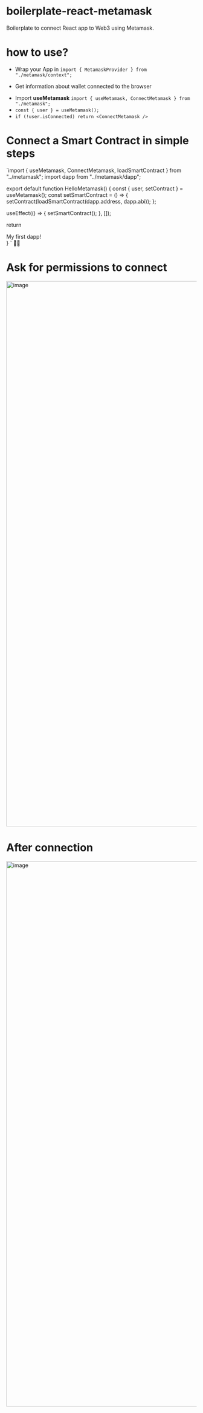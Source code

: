 # boilerplate-react-metamask
Boilerplate to connect React app to Web3 using Metamask.

# how to use?

* Wrap your App in **<MetamaskProvider>**
`import { MetamaskProvider } from "./metamask/context";`

* Get information about wallet connected to the browser
- Import **useMetamask** `import { useMetamask, ConnectMetamask } from "./metamask";`
- `const { user } = useMetamask();`
- `if (!user.isConnected) return <ConnectMetamask />`

# Connect a Smart Contract in simple steps
`import { useMetamask, ConnectMetamask, loadSmartContract } from "../metamask";
import dapp from "../metamask/dapp";

export default function HelloMetamask() {
  const { user, setContract } = useMetamask();
  const setSmartContract = () => {
    setContract(loadSmartContract(dapp.address, dapp.abi));
  };

  useEffect(() => {
    setSmartContract();
  }, []);
  
  return <div>My first dapp!</div>
}
`
🚀🚀

# Ask for permissions to connect
<img width="1440" alt="image" src="https://user-images.githubusercontent.com/990085/195737168-747e7f87-b20c-49c7-b68a-346117eba184.png">

# After connection
<img width="1440" alt="image" src="https://user-images.githubusercontent.com/990085/195737336-3688d32f-2059-4187-8f17-ecfb1269ee71.png">
